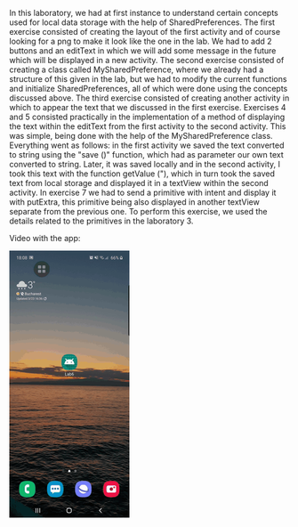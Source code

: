
In this laboratory, we had at first instance to understand certain concepts used for local data storage with the help of SharedPreferences. <space>
The first exercise consisted of creating the layout of the first activity and of course looking for a png to make it look 
  <space> like the one in the lab. We had to add 2 buttons and an editText in which we will add some message in the future which will be displayed in a new activity.<space>
The second exercise consisted of creating a class called MySharedPreference, where we already had a structure of this given in the <space> lab, but we had to modify the current functions and initialize SharedPreferences, all of which were done using the <space> concepts discussed above.<space>
The third exercise consisted of creating another activity in which to appear the text that we discussed in the first exercise. <space>
Exercises 4 and 5 consisted practically in the implementation of a method of displaying the text within the editText from the first <space> activity to the second activity. This was simple, being done with the help of the MySharedPreference class. Everything <space> went as follows: in the first activity we saved the text converted to string using the "save ()" function, which had as parameter our own text converted to string. Later, it was saved locally and in the second activity, I took this text with the <space> function getValue ("), which in turn took the saved text from local storage and displayed it in a textView within the second <space> activity.
In exercise 7 we had to send a primitive with intent and display it with putExtra, this primitive being also displayed in another <space> textView separate from the previous one. To perform this exercise, we used the details related to the primitives in the laboratory 3.



Video with the app: 


![](video-lab6.gif)

